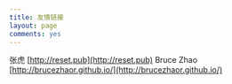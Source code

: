 ```yaml
---
title: 友情链接
layout: page
comments: yes
---
```


张虎 [http://reset.pub](http://reset.pub)
Bruce Zhao [http://brucezhaor.github.io/](http://brucezhaor.github.io/)

